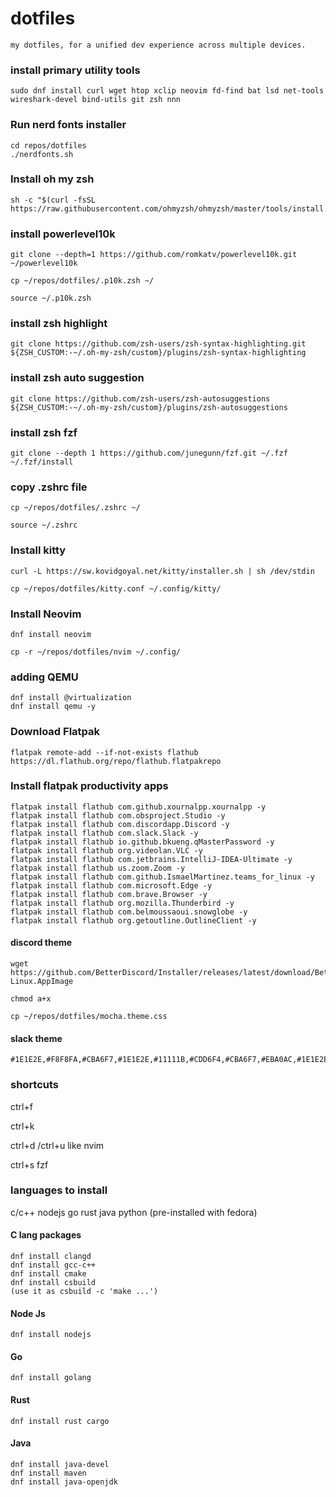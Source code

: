 # dotfiles

```
my dotfiles, for a unified dev experience across multiple devices.
```

### install primary utility tools

```
sudo dnf install curl wget htop xclip neovim fd-find bat lsd net-tools wireshark-devel bind-utils git zsh nnn
```

### Run nerd fonts installer

```
cd repos/dotfiles
./nerdfonts.sh
```

### Install oh my zsh

```
sh -c "$(curl -fsSL https://raw.githubusercontent.com/ohmyzsh/ohmyzsh/master/tools/install.sh)
```

### install powerlevel10k

```
git clone --depth=1 https://github.com/romkatv/powerlevel10k.git ~/powerlevel10k
```

```
cp ~/repos/dotfiles/.p10k.zsh ~/
```

```
source ~/.p10k.zsh
```

### install zsh highlight

```
git clone https://github.com/zsh-users/zsh-syntax-highlighting.git ${ZSH_CUSTOM:-~/.oh-my-zsh/custom}/plugins/zsh-syntax-highlighting
```

### install zsh auto suggestion

```
git clone https://github.com/zsh-users/zsh-autosuggestions ${ZSH_CUSTOM:-~/.oh-my-zsh/custom}/plugins/zsh-autosuggestions
```

### install zsh fzf

```
git clone --depth 1 https://github.com/junegunn/fzf.git ~/.fzf
~/.fzf/install
```

### copy .zshrc file

```
cp ~/repos/dotfiles/.zshrc ~/
```

```
source ~/.zshrc
```

### Install kitty

```
curl -L https://sw.kovidgoyal.net/kitty/installer.sh | sh /dev/stdin
```

```
cp ~/repos/dotfiles/kitty.conf ~/.config/kitty/
```
### Install Neovim

``````
dnf install neovim
``````

``````
cp -r ~/repos/dotfiles/nvim ~/.config/
``````

### adding QEMU
``````
dnf install @virtualization
dnf install qemu -y 
``````

### Download Flatpak
```
flatpak remote-add --if-not-exists flathub https://dl.flathub.org/repo/flathub.flatpakrepo
```

### Install flatpak productivity apps
```
flatpak install flathub com.github.xournalpp.xournalpp -y
flatpak install flathub com.obsproject.Studio -y
flatpak install flathub com.discordapp.Discord -y
flatpak install flathub com.slack.Slack -y
flatpak install flathub io.github.bkueng.qMasterPassword -y
flatpak install flathub org.videolan.VLC -y
flatpak install flathub com.jetbrains.IntelliJ-IDEA-Ultimate -y
flatpak install flathub us.zoom.Zoom -y
flatpak install flathub com.github.IsmaelMartinez.teams_for_linux -y
flatpak install flathub com.microsoft.Edge -y
flatpak install flathub com.brave.Browser -y
flatpak install flathub org.mozilla.Thunderbird -y
flatpak install flathub com.belmoussaoui.snowglobe -y
flatpak install flathub org.getoutline.OutlineClient -y
```


#### discord theme

```
wget https://github.com/BetterDiscord/Installer/releases/latest/download/BetterDiscord-Linux.AppImage
```
```
chmod a+x 
```

```
cp ~/repos/dotfiles/mocha.theme.css
```

#### slack theme

```
#1E1E2E,#F8F8FA,#CBA6F7,#1E1E2E,#11111B,#CDD6F4,#CBA6F7,#EBA0AC,#1E1E2E,#CDD6F4
```

### shortcuts

ctrl+f

ctrl+k

ctrl+d /ctrl+u like nvim

ctrl+s fzf


### languages to install

c/c++
nodejs
go
rust
java
python (pre-installed with fedora)



#### C lang packages
``````
dnf install clangd
dnf install gcc-c++
dnf install cmake
dnf install csbuild
(use it as csbuild -c 'make ...')
``````

#### Node Js
``````
dnf install nodejs
``````

#### Go
``````
dnf install golang
``````

#### Rust

``````
dnf install rust cargo
``````

#### Java

``````
dnf install java-devel
dnf install maven
dnf install java-openjdk
``````

